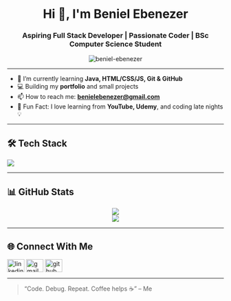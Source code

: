 <h1 align="center">Hi 👋, I'm Beniel Ebenezer</h1>
<h3 align="center">Aspiring Full Stack Developer | Passionate Coder | BSc Computer Science Student</h3>

<p align="center">
  <img src="https://komarev.com/ghpvc/?username=beniel-ebenezer&label=Profile%20views&color=0e75b6&style=flat" alt="beniel-ebenezer" />
</p>

---

- 🌱 I’m currently learning **Java, HTML/CSS/JS, Git & GitHub**
- 💻 Building my **portfolio** and small projects
- 📫 How to reach me: **benielebenezer@gmail.com**
- 🧠 Fun Fact: I love learning from **YouTube, Udemy**, and coding late nights 💡

---

## 🛠️ Tech Stack
<p align="left">
  <img src="https://skillicons.dev/icons?i=html,css,js,java,git,github,vscode" />
</p>

---

## 📊 GitHub Stats
<p align="center">
  <img src="https://github-readme-stats.vercel.app/api?username=beniel-ebenezer&show_icons=true&theme=tokyonight" />
  <br />
  <img src="https://github-readme-streak-stats.herokuapp.com/?user=beniel-ebenezer&theme=tokyonight" />
</p>

---

## 🌐 Connect With Me

<p align="left">
  <a href="https://www.linkedin.com/in/beniel-ebenezer/" target="blank"><img align="center" src="https://cdn.jsdelivr.net/npm/simple-icons@v3/icons/linkedin.svg" alt="linkedin" height="30" width="40" /></a>
  <a href="mailto:benielebenezer@gmail.com](https://mail.google.com/mail/?view=cm&fs=1&to=benielebenezer@gmail.com"><img align="center" src="https://cdn.jsdelivr.net/npm/simple-icons@v3/icons/gmail.svg" alt="gmail" height="30" width="40" /></a>
  <a href="https://github.com/beniel-ebenezer"><img align="center" src="https://cdn.jsdelivr.net/npm/simple-icons@v3/icons/github.svg" alt="github" height="30" width="40" /></a>
</p>

---

<!-- Optional: fun quote -->
> “Code. Debug. Repeat. Coffee helps ☕” – Me
